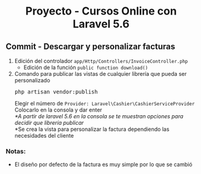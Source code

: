 
<!-- Title -->
<h1 align="center">Proyecto - Cursos Online con Laravel 5.6</h1>
<!-- End Title -->

<!-- Commit name -->
<h2>Commit - <strong>Descargar y personalizar facturas</strong></h2>
<!-- End Commit name -->

<!-- Commit instructions -->
<ol>
 <li>
   Edición del controlador <code>app/Http/Controllers/InvoiceController.php</code>
   <ul>
     <li>Edición de la función <code>public function download()</code></li>
   </ul>
 </li>
 <li>
   Comando para publicar las vistas de cualquier librería que pueda ser personalizado
   <pre>php artisan vendor:publish</pre>
   Elegir el número de <code>Provider: Laravel\Cashier\CashierServiceProvider</code>
   <br>
   Colocarlo en la consola y dar enter
   <br>
   <em>*A partir de laravel 5.6 en la consola se te muestran opciones para decidir que librería publicar</em>
   <br>*Se crea la vista para personalizar la factura dependiendo las necesidades del cliente
 </li>
</ol>
<!-- End Commit instructions -->

  <!-- Notes -->
  <h3>Notas:</h3>
  <ul>
    <li>El diseño por defecto de la factura es muy simple por lo que se cambió</li>
  </ul>

  <em></em>
  <!-- End notes -->